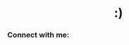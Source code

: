 
<h1 align="center">:)</h1>
<h3 align="center"></h3>

<h3 align="left">Connect with me:</h3>
<p align="left">
</p>


